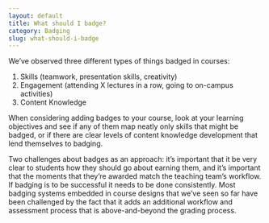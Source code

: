 ```yaml
---
layout: default
title: What should I badge?
category: Badging
slug: what-should-i-badge
---
```


We’ve observed three different types of things badged in courses:

1. Skills (teamwork, presentation skills, creativity)
2. Engagement (attending X lectures in a row, going to on-campus activities)
3. Content Knowledge

When considering adding badges to your course, look at your learning objectives and see if any of them map neatly only skills that might be badged, or if there are clear levels of content knowledge development that lend themselves to badging.

Two challenges about badges as an approach: it’s important that it be very clear to students how they should go about earning them, and it’s important that the moments that they’re awarded match the teaching team’s workflow. If badging is to be successful it needs to be done consistently. Most badging systems embedded in course designs that we’ve seen so far have been challenged by the fact that it adds an additional workflow and assessment process that is above-and-beyond the grading process.
